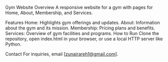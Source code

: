 Gym Website
Overview
A responsive website for a gym with pages for Home, About, Membership, and Services.

Features
Home: Highlights gym offerings and updates.
About: Information about the gym and its mission.
Membership: Pricing plans and benefits.
Services: Overview of gym facilities and programs.
How to Run
Clone the repository, open index.html in your browser, or use a local HTTP server like Python.

Contact
For inquiries, email [zunairareh1@gmail.com].
